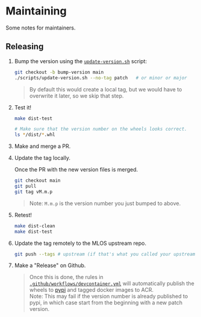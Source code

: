# Maintaining

Some notes for maintainers.

## Releasing

1. Bump the version using the [`update-version.sh`](./scripts/update-version.sh) script:

    ```sh
    git checkout -b bump-version main
    ./scripts/update-version.sh --no-tag patch   # or minor or major
    ```

    > By default this would create a local tag, but we would have to overwrite it later, so we skip that step.

2. Test it!

    ```sh
    make dist-test

    # Make sure that the version number on the wheels looks correct.
    ls */dist/*.whl
    ```

3. Make and merge a PR.

4. Update the tag locally.

    Once the PR with the new version files is merged.

    ```sh
    git checkout main
    git pull
    git tag vM.m.p
    ```

    > Note: `M.m.p` is the version number you just bumped to above.

5. Retest!

    ```sh
    make dist-clean
    make dist-test
    ```

6. Update the tag remotely to the MLOS upstream repo.

    ```sh
    git push --tags # upstream (if that's what you called your upstream git remote)
    ```

7. Make a "Release" on Github.

    > Once this is done, the rules in [`.github/workflows/devcontainer.yml`](./.github/workflows/devcontainer.yml) will automatically publish the wheels to [pypi](https://pypi.org/project/mlos-core/) and tagged docker images to ACR.
    > \
    > Note: This may fail if the version number is already published to pypi, in which case start from the beginning with a new patch version.
